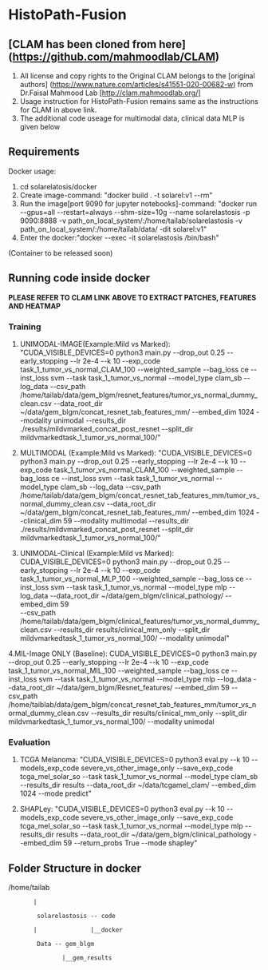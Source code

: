 # HistoPath-Fusion

## [CLAM has been cloned from here] (https://github.com/mahmoodlab/CLAM)
1. All license and copy rights to the Original CLAM belongs to the [original authors] (https://www.nature.com/articles/s41551-020-00682-w) from Dr.Faisal Mahmood Lab [http://clam.mahmoodlab.org/]
2. Usage instruction for HistoPath-Fusion remains same as the instructions for CLAM in above link.
3. The additional code useage for multimodal data, clinical data MLP is given below

## Requirements
Docker usage:
1. cd solarelatosis/docker
2. Create image-command: "docker build . -t solarel:v1 --rm"
3. Run the image[port 9090 for jupyter notebooks]-command: "docker run --gpus=all --restart=always --shm-size=10g --name solarelastosis -p 9090:8888 -v path_on_local_system/:/home/tailab/solarelastosis -v path_on_local_system/:/home/tailab/data/  -dit solarel:v1"
4. Enter the docker:"docker --exec -it solarelastosis /bin/bash"

(Container to be released  soon)
## Running code inside docker
**PLEASE REFER TO CLAM LINK ABOVE TO EXTRACT PATCHES, FEATURES AND HEATMAP**
### Training
1. UNIMODAL-IMAGE(Example:Mild vs Marked):
"CUDA_VISIBLE_DEVICES=0 python3 main.py --drop_out 0.25 --early_stopping --lr 2e-4 --k 10 --exp_code task_1_tumor_vs_normal_CLAM_100 --weighted_sample --bag_loss ce --inst_loss svm 
--task task_1_tumor_vs_normal --model_type clam_sb --log_data --csv_path /home/tailab/data/gem_blgm/resnet_features/tumor_vs_normal_dummy_clean.csv
--data_root_dir ~/data/gem_blgm/concat_resnet_tab_features_mm/ --embed_dim 1024  --modality unimodal 
--results_dir ./results/mildvmarked_concat_post_resnet --split_dir mildvmarkedtask_1_tumor_vs_normal_100/"

2. MULTIMODAL (Example:Mild vs Marked):
"CUDA_VISIBLE_DEVICES=0 python3 main.py --drop_out 0.25 --early_stopping --lr 2e-4 --k 10 --exp_code task_1_tumor_vs_normal_CLAM_100 --weighted_sample --bag_loss ce --inst_loss svm 
--task task_1_tumor_vs_normal --model_type clam_sb --log_data --csv_path /home/tailab/data/gem_blgm/concat_resnet_tab_features_mm/tumor_vs_normal_dummy_clean.csv
--data_root_dir ~/data/gem_blgm/concat_resnet_tab_features_mm/ --embed_dim 1024 --clinical_dim 59 --modality multimodal 
--results_dir ./results/mildvmarked_concat_post_resnet --split_dir mildvmarkedtask_1_tumor_vs_normal_100/"

3. UNIMODAL-Clinical (Example:Mild vs Marked):
CUDA_VISIBLE_DEVICES=0 python3 main.py --drop_out 0.25 --early_stopping --lr 2e-4 --k 10 --exp_code task_1_tumor_vs_normal_MLP_100 --weighted_sample --bag_loss ce --inst_loss svm 
--task task_1_tumor_vs_normal --model_type mlp --log_data --data_root_dir ~/data/gem_blgm/clinical_pathology/ --embed_dim 59  
--csv_path /home/tailab/data/gem_blgm/clinical_features/tumor_vs_normal_dummy_clean.csv --results_dir results/clinical_mm_only 
--split_dir mildvmarkedtask_1_tumor_vs_normal_100/ --modality unimodal"

4.MIL-Image ONLY (Baseline):
CUDA_VISIBLE_DEVICES=0 python3 main.py --drop_out 0.25 --early_stopping --lr 2e-4 --k 10 --exp_code task_1_tumor_vs_normal_MIL_100 --weighted_sample --bag_loss ce --inst_loss svm --task task_1_tumor_vs_normal --model_type mlp --log_data --data_root_dir ~/data/gem_blgm/Resnet_features/ --embed_dim 59  --csv_path /home/taiblab/data/gem_blgm/concat_resnet_tab_features_mm/tumor_vs_normal_dummy_clean.csv --results_dir results/clinical_mm_only --split_dir mildvmarkedtask_1_tumor_vs_normal_100/ --modality unimodal


### Evaluation

1. TCGA Melanoma:
"CUDA_VISIBLE_DEVICES=0 python3 eval.py --k 10 --models_exp_code severe_vs_other_image_only  --save_exp_code tcga_mel_solar_so --task task_1_tumor_vs_normal --model_type clam_sb --results_dir results --data_root_dir ~/data/tcgamel_clam/ --embed_dim 1024 --mode predict"

2. SHAPLey:
"CUDA_VISIBLE_DEVICES=0 python3 eval.py --k 10 --models_exp_code severe_vs_other_image_only  --save_exp_code tcga_mel_solar_so --task task_1_tumor_vs_normal --model_type mlp --results_dir results --data_root_dir ~/data/gem_blgm/clinical_pathology --embed_dim 59 
--return_probs True --mode shapley"


## Folder Structure in docker
/home/tailab

           |

            solarelastosis -- code

           |               |__docker
            
            Data -- gem_blgm
                   
                   |__gem_results      
